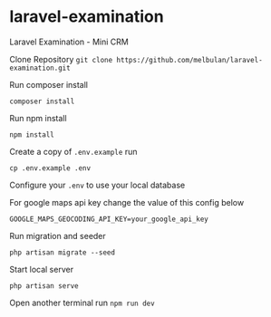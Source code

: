 # laravel-examination
Laravel Examination - Mini CRM

Clone Repository
`git clone https://github.com/melbulan/laravel-examination.git`

Run composer install

`composer install`

Run npm install

`npm install`

Create a copy of `.env.example` run

`cp .env.example .env`

Configure your `.env` to use your local database

For google maps api key change the value of this config below

`GOOGLE_MAPS_GEOCODING_API_KEY=your_google_api_key`

Run migration and seeder

`php artisan migrate --seed`

Start local server

`php artisan serve`

Open another terminal run `npm run dev`

